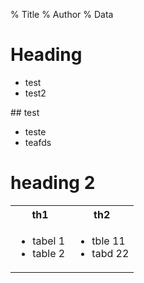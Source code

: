 % Title
% Author
% Data

# Heading

<div class="notes">

 * test
 * test2

</div>

<div class="handout">
## test

 * teste
 * teafds

</div>

# heading 2

<table><tr><th>th1</th><th>th2</th></tr>
<tr><td>

 * tabel 1
 * table 2

</td><td>

  * tble 11
  * tabd 22

</td></tr></table>



